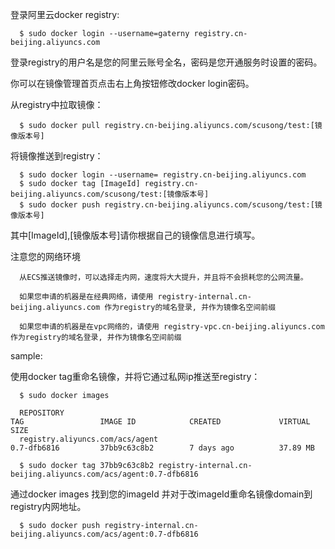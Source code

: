登录阿里云docker registry:

      $ sudo docker login --username=gaterny registry.cn-beijing.aliyuncs.com

登录registry的用户名是您的阿里云账号全名，密码是您开通服务时设置的密码。

你可以在镜像管理首页点击右上角按钮修改docker login密码。

从registry中拉取镜像：

      $ sudo docker pull registry.cn-beijing.aliyuncs.com/scusong/test:[镜像版本号]

将镜像推送到registry：

      $ sudo docker login --username= registry.cn-beijing.aliyuncs.com
      $ sudo docker tag [ImageId] registry.cn-beijing.aliyuncs.com/scusong/test:[镜像版本号]
      $ sudo docker push registry.cn-beijing.aliyuncs.com/scusong/test:[镜像版本号]

其中[ImageId],[镜像版本号]请你根据自己的镜像信息进行填写。

注意您的网络环境

      从ECS推送镜像时，可以选择走内网，速度将大大提升，并且将不会损耗您的公网流量。
    
      如果您申请的机器是在经典网络，请使用 registry-internal.cn-beijing.aliyuncs.com 作为registry的域名登录, 并作为镜像名空间前缀
    
      如果您申请的机器是在vpc网络的，请使用 registry-vpc.cn-beijing.aliyuncs.com 作为registry的域名登录, 并作为镜像名空间前缀

sample:

使用docker tag重命名镜像，并将它通过私网ip推送至registry：

      $ sudo docker images
    
      REPOSITORY                                                         TAG                 IMAGE ID            CREATED             VIRTUAL SIZE
      registry.aliyuncs.com/acs/agent                                    0.7-dfb6816         37bb9c63c8b2        7 days ago          37.89 MB
    
      $ sudo docker tag 37bb9c63c8b2 registry-internal.cn-beijing.aliyuncs.com/acs/agent:0.7-dfb6816

通过docker images 找到您的imageId 并对于改imageId重命名镜像domain到registry内网地址。

      $ sudo docker push registry-internal.cn-beijing.aliyuncs.com/acs/agent:0.7-dfb6816
